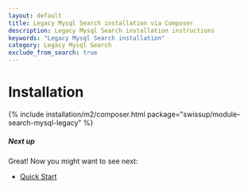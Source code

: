 ```yaml
---
layout: default
title: Legacy Mysql Search installation via Composer
description: Legacy Mysql Search installation instructions
keywords: "Legacy Mysql Search installation"
category: Legacy Mysql Search
exclude_from_search: true
---
```


# Installation

{% include installation/m2/composer.html package="swissup/module-search-mysql-legacy" %}


##### Next up

Great! Now you might want to see next:

- [Quick Start](/m2/extensions/search-mysql-legacy/quickstart/)
